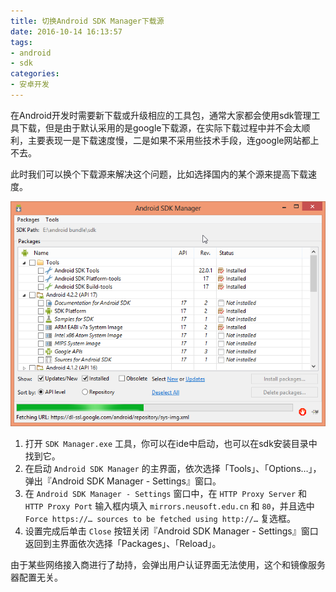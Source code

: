 ```yaml
---
title: 切换Android SDK Manager下载源
date: 2016-10-14 16:13:57
tags: 
- android
- sdk
categories: 
- 安卓开发
---
```


在Android开发时需要新下载或升级相应的工具包，通常大家都会使用sdk管理工具下载，但是由于默认采用的是google下载源，在实际下载过程中并不会太顺利，主要表现一是下载速度慢，二是如果不采用些技术手段，连google网站都上不去。

此时我们可以换个下载源来解决这个问题，比如选择国内的某个源来提高下载速度。

<!-- more -->

![Android-SDK-Manager.png](/images/Android-SDK-Manager.png)

1. 打开  `SDK Manager.exe` 工具，你可以在ide中启动，也可以在sdk安装目录中找到它。
1. 在启动  `Android SDK Manager` 的主界面，依次选择「Tools」、「Options…」，弹出『Android SDK Manager - Settings』窗口。
1. 在 `Android SDK Manager - Settings` 窗口中，在 `HTTP Proxy Server` 和  `HTTP Proxy Port` 输入框内填入 `mirrors.neusoft.edu.cn` 和 `80`，并且选中 `Force https://… sources to be fetched using http://…` 复选框。
1. 设置完成后单击  `Close` 按钮关闭『Android SDK Manager - Settings』窗口返回到主界面依次选择「Packages」、「Reload」。

由于某些网络接入商进行了劫持，会弹出用户认证界面无法使用，这个和镜像服务器配置无关。
